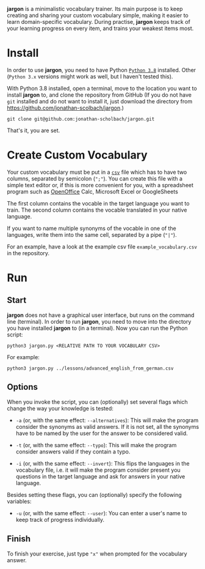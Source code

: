 __jargon__ is a minimalistic vocabulary trainer. Its main purpose is to keep creating and sharing your custom vocabulary simple, making it easier to learn domain-specific vocabulary. During practise, __jargon__ keeps track of your learning progress on every item, and trains your weakest items most.

# Install

In order to use __jargon__, you need to have Python [`Python 3.8`](https://www.python.org/downloads/) installed. Other (`Python 3.x` versions might work as well, but I haven't tested this).

With Python 3.8  installed, open a terminal, move to the location you want to install __jargon__ to, and clone the repository from GitHub (If you do not have `git` installed and do not want to install it, just download the directory from https://github.com/jonathan-scolbach/jargon.)

```
git clone git@github.com:jonathan-scholbach/jargon.git
```

That's it, you are set.

# Create Custom Vocabulary

Your custom vocabulary must be put in a [`csv`](https://en.wikipedia.org/wiki/Comma-separated_values) file which has to have two columns, separated by semicolon (`";"`). You can create this file with a simple text editor or, if this is more convenient for you, with a spreadsheet program such as [OpenOffice](https://www.openoffice.org/product/calc.html) Calc, Microsoft Excel or GoogleSheets

The first column contains the vocable in the target language you want to train. The second column contains the vocable translated in your native language.

If you want to name multiple synonyms of the vocable in one of the languages, write them into the same cell, separated by a pipe (`"|"`).

For an example, have a look at the example csv file `example_vocabulary.csv` in the repository.

# Run

## Start

__jargon__ does not have a graphical user interface, but runs on the command line (terminal). In order to run __jargon__, you need to move into the directory you have installed __jargon__ to (in a terminal). 
Now you can run the Python script:

```
python3 jargon.py <RELATIVE PATH TO YOUR VOCABULARY CSV> 
```

For example:

```
python3 jargon.py ../lessons/advanced_english_from_german.csv 
```


## Options

When you invoke the script, you can (optionally) set several flags which change the way your knowledge is tested:

+ `-a` (or, with the same effect: `--alternatives`): This will make the program consider the synonyms as valid answers. If it is not set, all the synonyms have to be named by the user for the answer to be considered valid.

+ `-t` (or, with the same effect: `--typo`): This will make the program consider answers valid if they contain a typo.

+ `-i` (or, with the same effect: `--invert`): This flips the languages in the vocabulary file, i.e. it will make the program consider present you questions in the target language and ask for answers in your native language.

Besides setting these flags, you can (optionally) specify the following variables:

+ `-u` (or, with the same effect: `--user`): You can enter a user's name to keep track of progress individually.


## Finish

To finish your exercise, just type `"x"` when prompted for the vocabulary answer.
